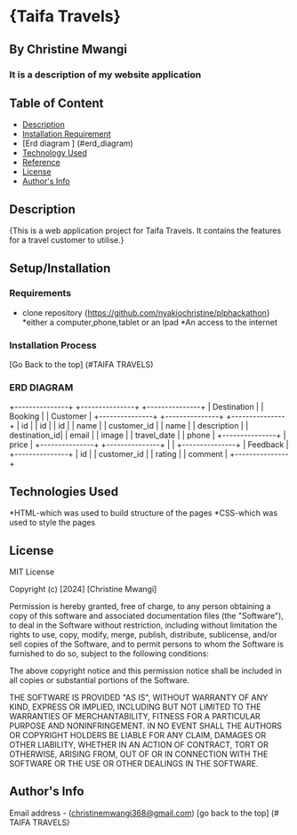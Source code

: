 # {Taifa Travels}

## By Christine Mwangi

### It is a description of my website application


## Table of Content

+ [Description](#description)
+ [Installation Requirement](#Installation)
+ [Erd diagram ] (#erd_diagram)
+ [Technology Used](#technology-used)
+ [Reference](#reference)
+ [License](#licence)
+ [Author's Info](#author-info)



## Description

{This is a web application project for Taifa Travels. It contains the features for a travel customer to utilise.}

## Setup/Installation


### Requirements

+ clone repository
{<https://github.com/nyakiochristine/plphackathon>}
*either a computer,phone,tablet or an Ipad
*An access to the internet

### Installation Process

[Go Back to the top]
(#TAIFA TRAVELS)

### ERD DIAGRAM
+---------------+     +---------------+     +---------------+
|   Destination |     |    Booking    |     |    Customer   |
+---------------+     +---------------+     +---------------+
| id            |     | id            |     | id            |
| name         |     | customer_id   |     | name          |
| description  |     | destination_id|     | email         |
| image        |     | travel_date   |     | phone         |
+---------------+     | price         |     +---------------+
                      +---------------+
                              |
                              |
                      +---------------+
                      |   Feedback    |
                      +---------------+
                      | id            |
                      | customer_id   |
                      | rating        |
                      | comment       |
                      +---------------+

## Technologies Used

*HTML-which was used to build structure of the pages
*CSS-which was used to style the pages



## License

MIT License

Copyright (c) [2024] [Christine Mwangi]

Permission is hereby granted, free of charge, to any person obtaining a copy
of this software and associated documentation files (the "Software"), to deal
in the Software without restriction, including without limitation the rights
to use, copy, modify, merge, publish, distribute, sublicense, and/or sell
copies of the Software, and to permit persons to whom the Software is
furnished to do so, subject to the following conditions:

The above copyright notice and this permission notice shall be included in all
copies or substantial portions of the Software.

THE SOFTWARE IS PROVIDED "AS IS", WITHOUT WARRANTY OF ANY KIND, EXPRESS OR
IMPLIED, INCLUDING BUT NOT LIMITED TO THE WARRANTIES OF MERCHANTABILITY,
FITNESS FOR A PARTICULAR PURPOSE AND NONINFRINGEMENT. IN NO EVENT SHALL THE
AUTHORS OR COPYRIGHT HOLDERS BE LIABLE FOR ANY CLAIM, DAMAGES OR OTHER
LIABILITY, WHETHER IN AN ACTION OF CONTRACT, TORT OR OTHERWISE, ARISING FROM,
OUT OF OR IN CONNECTION WITH THE SOFTWARE OR THE USE OR OTHER DEALINGS IN THE
SOFTWARE.

## Author's Info

Email address - (christinemwangi368@gmail.com)
[go back to the top]
(# TAIFA TRAVELS)